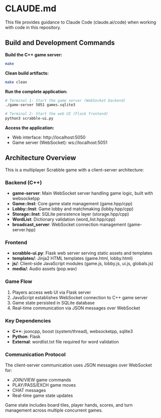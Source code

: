# CLAUDE.md

This file provides guidance to Claude Code (claude.ai/code) when working with code in this repository.

## Build and Development Commands

**Build the C++ game server:**
```bash
make
```

**Clean build artifacts:**
```bash
make clean
```

**Run the complete application:**
```bash
# Terminal 1: Start the game server (WebSocket backend)
./game-server 5051 games.sqlite3

# Terminal 2: Start the web UI (Flask frontend)
python3 scrabble-ui.py
```

**Access the application:**
- Web interface: http://localhost:5050
- Game server (WebSocket): ws://localhost:5051

## Architecture Overview

This is a multiplayer Scrabble game with a client-server architecture:

### Backend (C++)
- **game-server**: Main WebSocket server handling game logic, built with websocketpp
- **Game::Inst**: Core game state management (game.hpp/cpp)
- **Lobby::Inst**: Game lobby and matchmaking (lobby.hpp/cpp) 
- **Storage::Inst**: SQLite persistence layer (storage.hpp/cpp)
- **WordList**: Dictionary validation (word_list.hpp/cpp)
- **broadcast_server**: WebSocket connection management (game-server.hpp)

### Frontend
- **scrabble-ui.py**: Flask web server serving static assets and templates
- **templates/**: Jinja2 HTML templates (game.html, lobby.html)
- **js/**: Client-side JavaScript modules (game.js, lobby.js, ui.js, globals.js)
- **media/**: Audio assets (pop.wav)

### Game Flow
1. Players access web UI via Flask server
2. JavaScript establishes WebSocket connection to C++ game server
3. Game state persisted in SQLite database
4. Real-time communication via JSON messages over WebSocket

### Key Dependencies
- **C++**: jsoncpp, boost (system/thread), websocketpp, sqlite3
- **Python**: Flask
- **External**: wordlist.txt file required for word validation

### Communication Protocol
The client-server communication uses JSON messages over WebSocket for:
- JOIN/VIEW game commands
- PLAY/PASS/EXCH game moves  
- CHAT messages
- Real-time game state updates

Game state includes board tiles, player hands, scores, and turn management across multiple concurrent games.